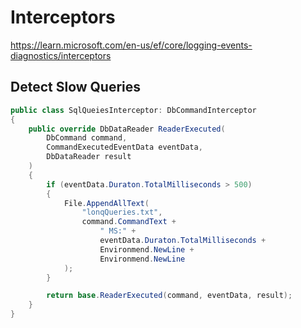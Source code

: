 # Interceptors
https://learn.microsoft.com/en-us/ef/core/logging-events-diagnostics/interceptors
## Detect Slow Queries
```csharp
public class SqlQueiesInterceptor: DbCommandInterceptor
{
    public override DbDataReader ReaderExecuted(
        DbCommand command,
        CommandExecutedEventData eventData,
        DbDataReader result
    )
    {
        if (eventData.Duraton.TotalMilliseconds > 500)
        {
            File.AppendAllText(
                "lonqQueries.txt",
                command.CommandText +
                    " MS:" +
                    eventData.Duraton.TotalMilliseconds +
                    Environmend.NewLine +
                    Environmend.NewLine
            );
        }

        return base.ReaderExecuted(command, eventData, result);
    }
}
```
